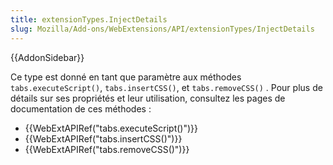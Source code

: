 ```yaml
---
title: extensionTypes.InjectDetails
slug: Mozilla/Add-ons/WebExtensions/API/extensionTypes/InjectDetails
---
```


{{AddonSidebar}}

Ce type est donné en tant que paramètre aux méthodes `tabs.executeScript()`, `tabs.insertCSS()`, et `tabs.removeCSS()` . Pour plus de détails sur ses propriétés et leur utilisation, consultez les pages de documentation de ces méthodes :

- {{WebExtAPIRef("tabs.executeScript()")}}
- {{WebExtAPIRef("tabs.insertCSS()")}}
- {{WebExtAPIRef("tabs.removeCSS()")}}
